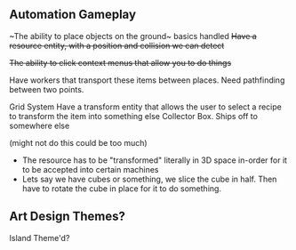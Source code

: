 ## Automation Gameplay

~The ability to place objects on the ground~ basics handled
~~Have a resource entity, with a position and collision we can detect~~

~~The ability to click context menus that allow you to do things~~

Have workers that transport these items between places. Need pathfinding between two points.

Grid System
Have a transform entity that allows the user to select a recipe to transform the item into something else
Collector Box. Ships off to somewhere else

(might not do this could be too much)
- The resource has to be "transformed" literally in 3D space in-order for it to be accepted into certain machines
- Lets say we have cubes or something, we slice the cube in half. Then have to rotate the cube in place for it to do something.

## Art Design Themes?
Island Theme'd?

